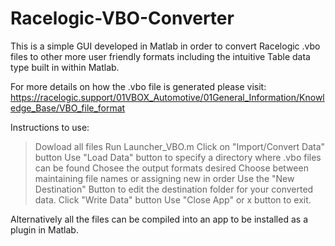 # Racelogic-VBO-Converter
This is a simple GUI developed in Matlab in order to convert Racelogic .vbo files to other more user friendly formats including the intuitive Table data type built in within Matlab. 

For more details on how the .vbo file is generated please visit:
https://racelogic.support/01VBOX_Automotive/01General_Information/Knowledge_Base/VBO_file_format

Instructions to use:
> Dowload all files
> Run Launcher_VBO.m
> Click on "Import/Convert Data" button
> Use "Load Data" button to specify a directory where .vbo files can be found
> Chosee the output formats desired
> Choose between maintaining file names or assigning new in order
> Use the "New Destination" Button to edit the destination folder for your converted data. 
> Click "Write Data" button
> Use "Close App" or x button to exit. 

Alternatively all the files can be compiled into an app to be installed as a plugin in Matlab. 

